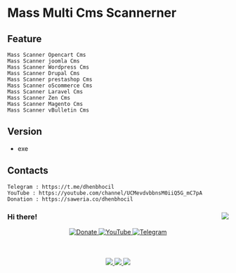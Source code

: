 # Mass Multi Cms Scannerner

Feature
-------------------
``` exe
Mass Scanner Opencart Cms
Mass Scanner joomla Cms
Mass Scanner Wordpress Cms
Mass Scanner Drupal Cms
Mass Scanner prestashop Cms
Mass Scanner oScommerce Cms
Mass Scanner Laravel Cms
Mass Scanner Zen Cms
Mass Scanner Magento Cms
Mass Scanner vBulletin Cms
```
Version
-----
* exe

Contacts
-----
``` exe
Telegram : https://t.me/dhenbhocil
YouTube : https://youtube.com/channel/UCMevdvbbnsM0iiQ5G_mC7pA
Donation : https://saweria.co/dhenbhocil
```

### Hi there! <img align="right" src="https://visitor-badge.glitch.me/badge?page_id=maschil.visitor-badge">
<p align="center">
  <a href="https://saweria.co/dhenbhocil" target="_blank">
    <img src="https://img.shields.io/badge/Donate-Mee Guys-yellow?style=for-the-badge&amp;logo=Saweria" alt="Donate">
  <a href="https://youtube.com/channel/UCMevdvbbnsM0iiQ5G_mC7pA" target="_blank">
    <img src="https://img.shields.io/badge/YouTube-Dhen%20Bhocil-yellow?style=for-the-badge&amp;logo=Saweria" alt="YouTube">
  <a href="https://t.me/dhenbhocil" target="_blank">
    <img src="https://img.shields.io/badge/Telegram-Dhen%20Bhocil-yellow?style=for-the-badge&amp;logo=Saweria" alt="Telegram">
    <br><br>
    <br><br>
  <a href="https://github.com/DenverCoder1/github-readme-streak-stats">
    <img src="https://github-readme-stats.vercel.app/api?username=maschil&theme=buefy">
    <img src="https://activity-graph.herokuapp.com/graph?username=maschil&theme=react-dark">
    <img src="https://github-readme-streak-stats.herokuapp.com/?user=maschil&theme=great-gatsby">
  </a>
</p>
